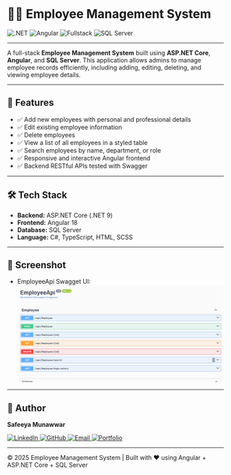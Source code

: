 # 👨‍💼 Employee Management System

![.NET](https://img.shields.io/badge/.NET-9.0-blueviolet)
![Angular](https://img.shields.io/badge/Angular-18-red)
![Fullstack](https://img.shields.io/badge/Stack-ASP.NET%20%2B%20Angular-green)
![SQL Server](https://img.shields.io/badge/SQL%20Server-2022-blue)

---

A full-stack **Employee Management System** built using **ASP.NET Core**, **Angular**, and **SQL Server**.
This application allows admins to manage employee records efficiently, including adding, editing, deleting, and viewing employee details.

---

## 🚀 Features
- ✅ Add new employees with personal and professional details
- ✅ Edit existing employee information
- ✅ Delete employees
- ✅ View a list of all employees in a styled table
- ✅ Search employees by name, department, or role
- ✅ Responsive and interactive Angular frontend
- ✅ Backend RESTful APIs tested with Swagger

---

## 🛠️ Tech Stack
- **Backend:** ASP.NET Core (.NET 9)
- **Frontend:** Angular 18
- **Database:** SQL Server
- **Language:** C#, TypeScript, HTML, SCSS

---

## 📸 Screenshot
- EmployeeApi Swagget UI:
![Employee](emaployee-swagger.PNG)

---

## 🚀 Author
 **Safeeya Munawwar**
 <p>
  <a href="https://www.linkedin.com/in/safeeya-munawwar" target="_blank">
    <img src="https://img.shields.io/badge/LinkedIn-0A66C2?style=for-the-badge&logo=linkedin&logoColor=white" alt="LinkedIn"/>
  </a>
  <a href="https://github.com/Safeeya-Munawwar" target="_blank">
    <img src="https://img.shields.io/badge/GitHub-181717?style=for-the-badge&logo=github&logoColor=white" alt="GitHub"/>
  </a>
  <a href="mailto:shafiyasha0036@gmail.com" target="_blank">
    <img src="https://img.shields.io/badge/Email-D14836?style=for-the-badge&logo=gmail&logoColor=white" alt="Email"/>
  </a>
  <a href="https://safeeya-munawwar-personal-portfolio.vercel.app/" target="_blank">
    <img src="https://img.shields.io/badge/Portfolio-0A66C2?style=for-the-badge&logo=firefox&logoColor=white" alt="Portfolio"/>
  </a>
</p>

---

© 2025 Employee Management System | Built with ❤️ using Angular + ASP.NET Core + SQL Server

